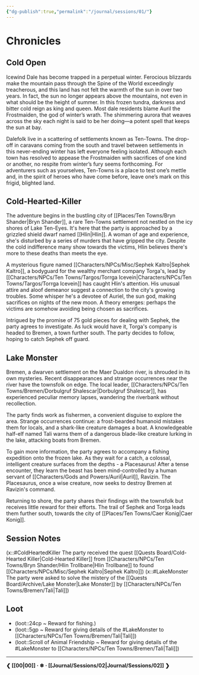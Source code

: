 ```yaml
---
{"dg-publish":true,"permalink":"/journal/sessions/01/"}
---
```


# Chronicles

## Cold Open
Icewind Dale has become trapped in a perpetual winter. Ferocious blizzards make the mountain pass through the Spine of the World exceedingly treacherous, and this land has not felt the warmth of the sun in over two years. In fact, the sun no longer appears above the mountains, not even in what should be the height of summer. In this frozen tundra, darkness and bitter cold reign as king and queen. Most dale residents blame Auril the Frostmaiden, the god of winter’s wrath. The shimmering aurora that weaves across the sky each night is said to be her doing—a potent spell that keeps the sun at bay.

Dalefolk live in a scattering of settlements known as Ten-Towns. The drop-off in caravans coming from the south and travel between settlements in this never-ending winter has left everyone feeling isolated. Although each town has resolved to appease the Frostmaiden with sacrifices of one kind or another, no respite from winter’s fury seems forthcoming. For adventurers such as yourselves, Ten-Towns is a place to test one’s mettle and, in the spirit of heroes who have come before, leave one’s mark on this frigid, blighted land.

##  Cold-Hearted-Killer
The adventure begins in the bustling city of [[Places/Ten Towns/Bryn Shander\|Bryn Shander]], a rare Ten-Towns settlement not nestled on the icy shores of Lake Ten-Eyes. It's here that the party is approached by a grizzled shield dwarf named [[Hlin\|Hlin]]. A woman of age and experience, she's disturbed by a series of murders that have gripped the city. Despite the cold indifference many show towards the victims, Hlin believes there's more to these deaths than meets the eye.

A mysterious figure named [[Characters/NPCs/Misc/Sephek Kaltro\|Sephek Kaltro]], a bodyguard for the wealthy merchant company Torga's, lead by [[Characters/NPCs/Ten Towns/Targos/Torrga Icevein\|Characters/NPCs/Ten Towns/Targos/Torrga Icevein]] has caught Hlin's attention. His unusual attire and aloof demeanor suggest a connection to the city's growing troubles. Some whisper he's a devotee of Auriel, the sun god, making sacrifices on nights of the new moon. A theory emerges: perhaps the victims are somehow avoiding being chosen as sacrifices.

Intrigued by the promise of 75 gold pieces for dealing with Sephek, the party agrees to investigate. As luck would have it, Torga's company is headed to Bremen, a town further south. The party decides to follow, hoping to catch Sephek off guard.

## Lake Monster
Bremen, a dwarven settlement on the Maer Dualdon river, is shrouded in its own mysteries. Recent disappearances and strange occurrences near the river have the townsfolk on edge. The local leader, [[Characters/NPCs/Ten Towns/Bremen/Dorbulgruf Shalescar\|Dorbulgruf Shalescar]], has experienced peculiar memory lapses, wandering the riverbank without recollection.

The party finds work as fishermen, a convenient disguise to explore the area. Strange occurrences continue: a frost-bearded humanoid mistakes them for locals, and a shark-like creature damages a boat. A knowledgeable half-elf named Tali warns them of a dangerous blade-like creature lurking in the lake, attacking boats from Bremen.

To gain more information, the party agrees to accompany a fishing expedition onto the frozen lake. As they wait for a catch, a colossal, intelligent creature surfaces from the depths - a Placesaurus! After a tense encounter, they learn the beast has been mind-controlled by a human servant of [[Characters/Gods and Powers/Auril\|Auril]], Ravizin. The Placesaurus, once a wise creature, now seeks to destroy Bremen at Ravizin's command.

Returning to shore, the party shares their findings with the townsfolk but receives little reward for their efforts. The trail of Sephek and Torga leads them further south, towards the city of [[Places/Ten Towns/Caer Konig\|Caer Konig]].

## Session Notes
(x::#ColdHeartedKiller The party received the quest [[Quests Board/Cold-Hearted Killer\|Cold-Hearted Killer]] from [[Characters/NPCs/Ten Towns/Bryn Shander/Hlin Trollbane\|Hlin Trollbane]] to found [[Characters/NPCs/Misc/Sephek Kaltro\|Sephek Kaltro]])
(x::#LakeMonster The party were asked to solve the mistery of the [[Quests Board/Archive/Lake Monster\|Lake Monster]] by [[Characters/NPCs/Ten Towns/Bremen/Tali\|Tali]])

## Loot
- (loot::24cp ~ Reward for fishing.)
- (loot::5gp ~ Reward for giving details of the #LakeMonster  to [[Characters/NPCs/Ten Towns/Bremen/Tali\|Tali]])
- (loot::Scroll of Animal Friendship ~ Reward for giving details of the #LakeMonster  to [[Characters/NPCs/Ten Towns/Bremen/Tali\|Tali]])



---
**❮ [[00\|00]] · ❄ ·  [[Journal/Sessions/02\|Journal/Sessions/02]] ❯**